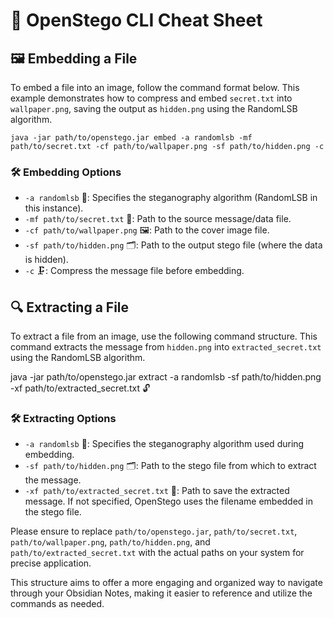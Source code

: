 

# 📝 OpenStego CLI Cheat Sheet

## 🖼 Embedding a File
To embed a file into an image, follow the command format below. This example demonstrates how to compress and embed `secret.txt` into `wallpaper.png`, saving the output as `hidden.png` using the RandomLSB algorithm.

```plaintext
java -jar path/to/openstego.jar embed -a randomlsb -mf path/to/secret.txt -cf path/to/wallpaper.png -sf path/to/hidden.png -c 
```

### 🛠 Embedding Options
- `-a randomlsb` 🎲: Specifies the steganography algorithm (RandomLSB in this instance).
- `-mf path/to/secret.txt` 📄: Path to the source message/data file.
- `-cf path/to/wallpaper.png` 🖼: Path to the cover image file.
- `-sf path/to/hidden.png` 🗂: Path to the output stego file (where the data is hidden).
- `-c` 🗜: Compress the message file before embedding.

## 🔍 Extracting a File
To extract a file from an image, use the following command structure. This command extracts the message from `hidden.png` into `extracted_secret.txt` using the RandomLSB algorithm.


java -jar path/to/openstego.jar extract -a randomlsb -sf path/to/hidden.png -xf path/to/extracted_secret.txt 🔓


### 🛠 Extracting Options
- `-a randomlsb` 🎲: Specifies the steganography algorithm used during embedding.
- `-sf path/to/hidden.png` 🗂: Path to the stego file from which to extract the message.
- `-xf path/to/extracted_secret.txt` 📄: Path to save the extracted message. If not specified, OpenStego uses the filename embedded in the stego file.


Please ensure to replace `path/to/openstego.jar`, `path/to/secret.txt`, `path/to/wallpaper.png`, `path/to/hidden.png`, and `path/to/extracted_secret.txt` with the actual paths on your system for precise application.

This structure aims to offer a more engaging and organized way to navigate through your Obsidian Notes, making it easier to reference and utilize the commands as needed.